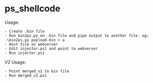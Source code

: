 # ps_shellcode

Usage:
```
- Create .bin file
- Run bin2ps.py on .bin file and pipe output to another file. eg: .\bin2ps.py payload.bin > a
- Host file on webserver
- Edit injector.ps1 and point to webserver
- Run injector.ps1
```

*V2*
Usage: 
```
- Point merged_v2 to bin file
- Run merged_v2.ps1
```
